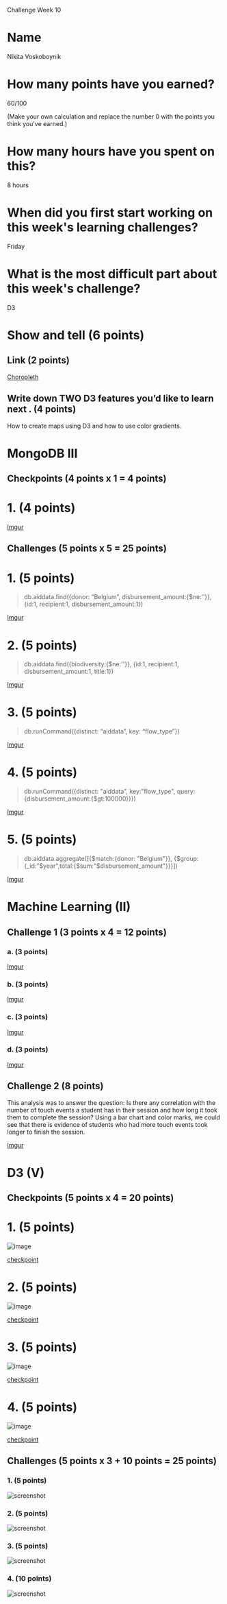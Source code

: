 Challenge Week 10
# Name

Nikita Voskoboynik

# How many points have you earned?

60/100

(Make your own calculation and replace the number 0 with the points you think you've earned.)

# How many hours have you spent on this?

8 hours

# When did you first start working on this week's learning challenges?

Friday

# What is the most difficult part about this week's challenge?

D3

# Show and tell (6 points)

## Link (2 points)

[Choropleth](http://bl.ocks.org/mbostock/4060606)

## Write down TWO D3 features you’d like to learn next . (4 points)

How to create maps using D3 and how to use color gradients.

# MongoDB III

## Checkpoints (4 points x 1 = 4 points)

# 1. (4 points)

[Imgur](http://i.imgur.com/uALOm2t.jpg)

## Challenges (5 points x 5 = 25 points)

# 1. (5 points)

> db.aiddata.find({donor: “Belgium”, disbursement_amount:{$ne:’’}}, {id:1, recipient:1, disbursement_amount:1})

[Imgur](http://i.imgur.com/tKQxkVJ.jpg)

# 2. (5 points)

> db.aiddata.find({biodiversity:{$ne:''}}, {id:1, recipient:1, disbursement_amount:1, title:1})

[Imgur](http://i.imgur.com/9SwhAF5.jpg)

# 3. (5 points)

> db.runCommand({distinct: “aiddata”, key: “flow_type”})

[Imgur](http://i.imgur.com/jRRPhmD.jpg)

# 4. (5 points)

> db.runCommand({distinct: "aiddata", key:"flow_type", query:{disbursement_amount:{$gt:100000}}})

[Imgur](http://i.imgur.com/XkdYwe2.jpg)

# 5. (5 points)

> db.aiddata.aggregate([{$match:{donor: "Belgium"}}, {$group:{_id:"$year",total:{$sum:"$disbursement_amount"}}}])

[Imgur](http://i.imgur.com/fi2k72y.jpg)

# Machine Learning (II)

## Challenge 1 (3 points x 4 = 12 points)

### a. (3 points)

[Imgur](http://i.imgur.com/MXhM4df.png)

### b. (3 points)

[Imgur](http://i.imgur.com/LQAiUPS.png)

### c. (3 points) 

[Imgur](http://i.imgur.com/wh9XkMh.png)

### d. (3 points) 

[Imgur](http://i.imgur.com/hymsdk8.png)

## Challenge 2 (8 points)

This analysis was to answer the question: Is there any correlation with the number of touch events a student has in their session and how long it took them to complete the session? Using a bar chart and color marks, we could see that there is evidence of students who had more touch events took longer to finish the session.

[Imgur](http://i.imgur.com/qK86AST.png)

# D3 (V)

## Checkpoints (5 points x 4 = 20 points)

# 1. (5 points)

![image](image.png?raw=true)

[checkpoint](checkpoint.html)

# 2. (5 points)

![image](image.png?raw=true)

[checkpoint](checkpoint.html)

# 3. (5 points)

![image](image.png?raw=true)

[checkpoint](checkpoint.html)

# 4. (5 points)

![image](image.png?raw=true)

[checkpoint](checkpoint.html)

## Challenges 	(5 points x 3 + 10 points = 25 points)

### 1. (5 points)

![screenshot](screenshot.png?raw=true)

### 2. (5 points)

![screenshot](screenshot.png?raw=true)

### 3. (5 points)

![screenshot](screenshot.png?raw=true)

### 4. (10 points)

![screenshot](screenshot.png?raw=true)

